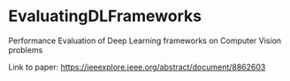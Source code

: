 # EvaluatingDLFrameworks
Performance Evaluation of Deep Learning frameworks on Computer Vision problems

Link to paper: https://ieeexplore.ieee.org/abstract/document/8862603
